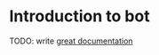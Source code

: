 # Introduction to bot

TODO: write [great documentation](http://jacobian.org/writing/what-to-write/)
